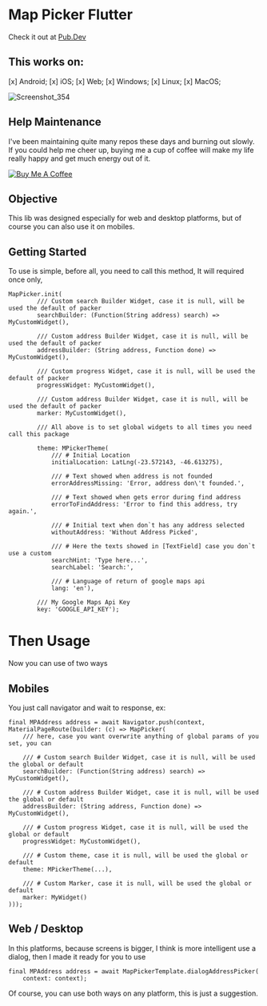 # Map Picker Flutter
Check it out at [Pub.Dev](https://pub.dev/packages/map_picker_flutter)

## This works on:
[x] Android;
[x] iOS;
[x] Web;
[x] Windows;
[x] Linux;
[x] MacOS;

![Screenshot_354](https://user-images.githubusercontent.com/22732544/111829863-009e1c80-88cc-11eb-9dc1-0e6dc3cfab59.png)

## Help Maintenance

I've been maintaining quite many repos these days and burning out slowly. If you could help me cheer up, buying me a cup of coffee will make my life really happy and get much energy out of it.

<a href="https://www.buymeacoffee.com/RtrHv1C" target="_blank"><img src="https://www.buymeacoffee.com/assets/img/custom_images/purple_img.png" alt="Buy Me A Coffee" style="height: auto !important;width: auto !important;" ></a>

## Objective
This lib was designed especially for web and desktop platforms, but of course you can also use it on mobiles.

## Getting Started
To use is simple, before all, you need to call this method, It will required once only,

    MapPicker.init(
            /// Custom search Builder Widget, case it is null, will be used the default of packer
            searchBuilder: (Function(String address) search) => MyCustomWidget(),

            /// Custom address Builder Widget, case it is null, will be used the default of packer
            addressBuilder: (String address, Function done) => MyCustomWidget(),

            /// Custom progress Widget, case it is null, will be used the default of packer
            progressWidget: MyCustomWidget(),

            /// Custom address Builder Widget, case it is null, will be used the default of packer
            marker: MyCustomWidget(),

            /// All above is to set global widgets to all times you need call this package

            theme: MPickerTheme(
                /// # Initial Location
                initialLocation: LatLng(-23.572143, -46.613275),

                /// # Text showed when address is not founded
                errorAddressMissing: 'Error, address don\'t founded.',

                /// # Text showed when gets error during find address
                errorToFindAddress: 'Error to find this address, try again.',

                /// # Initial text when don`t has any address selected
                withoutAddress: 'Without Address Picked',

                /// # Here the texts showed in [TextField] case you don`t use a custom
                searchHint: 'Type here...',
                searchLabel: 'Search:',

                /// # Language of return of google maps api
                lang: 'en'),

            /// My Google Maps Api Key
            key: 'GOOGLE_API_KEY');

# Then Usage

Now you can use of two ways

## Mobiles

You just call navigator and wait to response, ex:

    final MPAddress address = await Navigator.push(context, MaterialPageRoute(builder: (c) => MapPicker(
        /// here, case you want overwrite anything of global params of you set, you can

        /// # Custom search Builder Widget, case it is null, will be used the global or default
        searchBuilder: (Function(String address) search) => MyCustomWidget(),

        /// # Custom address Builder Widget, case it is null, will be used the global or default
        addressBuilder: (String address, Function done) => MyCustomWidget(),

        /// # Custom progress Widget, case it is null, will be used the global or default
        progressWidget: MyCustomWidget(),

        /// # Custom theme, case it is null, will be used the global or default
        theme: MPickerTheme(...),

        /// # Custom Marker, case it is null, will be used the global or default
        marker: MyWidget()
    )));

## Web / Desktop

In this platforms, because screens is bigger, I think is more intelligent use a dialog, then I made it ready for you to use

    final MPAddress address = await MapPickerTemplate.dialogAddressPicker(
        context: context);

Of course, you can use both ways on any platform, this is just a suggestion.